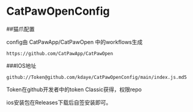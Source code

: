 # CatPawOpenConfig
##猫爪配置

config由 CatPawApp/CatPawOpen 中的workflows生成

`https://github.com/CatPawApp/CatPawOpen`

###IOS地址

`
github://Token@github.com/kdaye/CatPawOpenConfig/main/index.js.md5
`

Token在github开发者中的token Classic获得，权限repo

ios安装包在Releases下载后自签安装即可。
